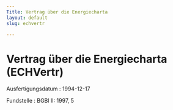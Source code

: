```yaml
---
Title: Vertrag über die Energiecharta
layout: default
slug: echvertr

---
```


# Vertrag über die Energiecharta (ECHVertr)

Ausfertigungsdatum
:   1994-12-17

Fundstelle
:   BGBl II: 1997, 5

